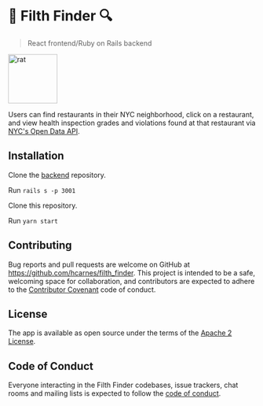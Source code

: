 # 🔎 Filth Finder 🔍 

>React frontend/Ruby on Rails backend

<img src="https://i.imgur.com/PkqpWMk.png" title="rat" width="100" class="img-responsive">

Users can find restaurants in their NYC neighborhood, click on a restaurant, and view health inspection grades and violations found at that restaurant via [NYC's Open Data API](https://data.cityofnewyork.us/Health/DOHMH-New-York-City-Restaurant-Inspection-Results/43nn-pn8j).

## Installation
Clone the [backend](https://github.com/hcarnes/filth_finder_backend) repository.

Run `rails s -p 3001`

Clone this repository.

Run `yarn start`

## Contributing

Bug reports and pull requests are welcome on GitHub at https://github.com/hcarnes/filth_finder. This project is intended to be a safe, welcoming space for collaboration, and contributors are expected to adhere to the [Contributor Covenant](http://contributor-covenant.org) code of conduct.

## License

The app is available as open source under the terms of the [Apache 2 License](https://opensource.org/licenses/Apache-2.0).

## Code of Conduct

Everyone interacting in the Filth Finder codebases, issue trackers, chat rooms and mailing lists is expected to follow the [code of conduct](https://github.com/[USERNAME]/filth_finder/blob/master/CODE_OF_CONDUCT.md).
